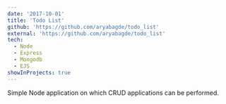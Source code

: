 ```yaml
---
date: '2017-10-01'
title: 'Todo List'
github: 'https://github.com/aryabagde/todo_list'
external: 'https://github.com/aryabagde/todo_list'
tech:
  - Node
  - Express
  - Mongodb
  - EJS
showInProjects: true
---
```


Simple Node application on which CRUD applications can be performed.
